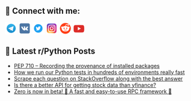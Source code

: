 ## 🔎 Connect with me:
[<img src="https://github.com/bullbesh/bullbesh/blob/main/images/Telegram.png" width="32" height="32" />](https://t.me/bullbesh)
[<img src="https://github.com/bullbesh/bullbesh/blob/main/images/VK.png" width="32" height="32" />](https://vk.com/bullbesh)
[<img src="https://github.com/bullbesh/bullbesh/blob/main/images/Twitter.png" width="32" height="32" />](https://twitter.com/bullbesh1)
[<img src="https://github.com/bullbesh/bullbesh/blob/main/images/Instagram.png" width="32" height="32" />](https://www.instagram.com/bullbesh)
[<img src="https://github.com/bullbesh/bullbesh/blob/main/images/Reddit.png" width="32" height="32" />](https://www.reddit.com/user/bullbesh)
[<img src="https://github.com/bullbesh/bullbesh/blob/main/images/YouTube.png" width="32" height="32" />](https://www.youtube.com/channel/UCtfjRs6uzgq5mfm8S06WTcg)

## 📕 Latest r/Python Posts
<!-- BLOG-POST-LIST:START -->
- [PEP 710 – Recording the provenance of installed packages](https://www.reddit.com/r/Python/comments/12avcam/pep_710_recording_the_provenance_of_installed/)
- [How we run our Python tests in hundreds of environments really fast](https://www.reddit.com/r/Python/comments/12aun12/how_we_run_our_python_tests_in_hundreds_of/)
- [Scrape each question on StackOverflow along with the best answer](https://www.reddit.com/r/Python/comments/12aufkv/scrape_each_question_on_stackoverflow_along_with/)
- [Is there a better API for getting stock data than yfinance?](https://www.reddit.com/r/Python/comments/12ato0q/is_there_a_better_api_for_getting_stock_data_than/)
- [Zero is now in beta! 🙌 A fast and easy-to-use RPC framework 🚀](https://www.reddit.com/r/Python/comments/12atd4v/zero_is_now_in_beta_a_fast_and_easytouse_rpc/)
<!-- BLOG-POST-LIST:END -->
